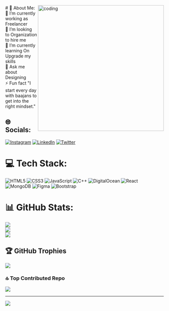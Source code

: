 <img align="right" alt="coding" width="400" img src="https://media.giphy.com/media/v1.Y2lkPTc5MGI3NjExMmIwMTU4ZTEzMDA0OTdkMDAzYjFkMThlYTM5NDE0YmE5ZTNiOTlhYiZjdD1n/qgQUggAC3Pfv687qPC/giphy.gif">
# 💫 About Me: <br>
🔭 I’m currently working as Freelancer<br>👯 I’m looking to Organization to hire me <br>🌱 I’m currently learning On Upgrade my skills<br>💬 Ask me about Designing <br>⚡ Fun fact "I start every day with baajans to get into the right mindset."



## 🌐 Socials:
[![Instagram](https://img.shields.io/badge/Instagram-%23E4405F.svg?logo=Instagram&logoColor=white)](https://instagram.com/_._sagar______) [![LinkedIn](https://img.shields.io/badge/LinkedIn-%230077B5.svg?logo=linkedin&logoColor=white)](https://linkedin.com/in/sagar-kakad-509175218 ) [![Twitter](https://img.shields.io/badge/Twitter-%231DA1F2.svg?logo=Twitter&logoColor=white)](https://twitter.com/urban_wolf1804) 

# 💻 Tech Stack:
![HTML5](https://img.shields.io/badge/html5-%23E34F26.svg?style=for-the-badge&logo=html5&logoColor=white) ![CSS3](https://img.shields.io/badge/css3-%231572B6.svg?style=for-the-badge&logo=css3&logoColor=white) ![JavaScript](https://img.shields.io/badge/javascript-%23323330.svg?style=for-the-badge&logo=javascript&logoColor=%23F7DF1E) ![C++](https://img.shields.io/badge/c++-%2300599C.svg?style=for-the-badge&logo=c%2B%2B&logoColor=white) ![DigitalOcean](https://img.shields.io/badge/DigitalOcean-%230167ff.svg?style=for-the-badge&logo=digitalOcean&logoColor=white) ![React](https://img.shields.io/badge/react-%2320232a.svg?style=for-the-badge&logo=react&logoColor=%2361DAFB) ![MongoDB](https://img.shields.io/badge/MongoDB-%234ea94b.svg?style=for-the-badge&logo=mongodb&logoColor=white) 	![Figma](https://img.shields.io/badge/figma-%23F24E1E.svg?style=for-the-badge&logo=figma&logoColor=white) ![Bootstrap](https://img.shields.io/badge/bootstrap-%23563D7C.svg?style=for-the-badge&logo=bootstrap&logoColor=white)
# 📊 GitHub Stats:
![](https://github-readme-stats.vercel.app/api?username=urbanwolf1804&theme=dracula&hide_border=false&include_all_commits=false&count_private=false)<br/>
![](https://github-readme-streak-stats.herokuapp.com/?user=urbanwolf1804&theme=dracula&hide_border=false)<br/>
![](https://github-readme-stats.vercel.app/api/top-langs/?username=urbanwolf1804&theme=dracula&hide_border=false&include_all_commits=false&count_private=false&layout=compact)

## 🏆 GitHub Trophies
![](https://github-profile-trophy.vercel.app/?username=urbanwolf1804&theme=darkhub&no-frame=true&no-bg=false&margin-w=4)


### 🔝 Top Contributed Repo
![](https://github-contributor-stats.vercel.app/api?username=urbanwolf1804&limit=5&theme=onedark&combine_all_yearly_contributions=true)


---
[![](https://visitcount.itsvg.in/api?id=urbanwolf1804&icon=2&color=5)](https://visitcount.itsvg.in)

<!-- Proudly created with GPRM ( https://gprm.itsvg.in ) -->
